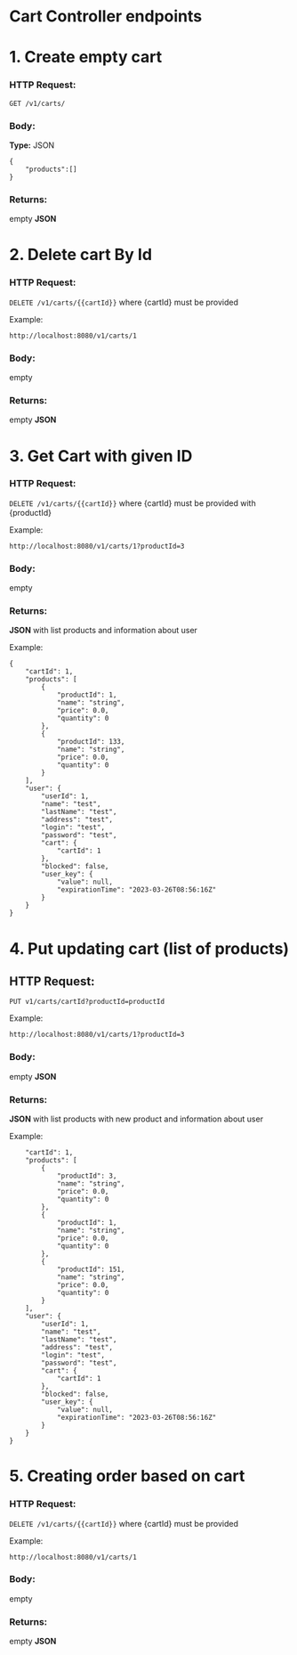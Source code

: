 # Cart Controller endpoints



# 1. Create empty cart

### HTTP Request:
`GET /v1/carts/`

### Body:
**Type:** JSON
```
{
    "products":[]
}
```

### Returns:
empty **JSON**

# 2. Delete cart By Id

### HTTP Request:
`DELETE /v1/carts/{{cartId}}` where {cartId} must be provided

Example:
```
http://localhost:8080/v1/carts/1
```

### Body:
empty

### Returns:
empty **JSON** 

# 3. Get Cart with given ID

### HTTP Request:
`DELETE /v1/carts/{{cartId}}` where {cartId} must be provided with {productId}

Example:
```
http://localhost:8080/v1/carts/1?productId=3
```
### Body:
empty

### Returns:
**JSON** with list products and information about user

Example:
```
{
    "cartId": 1,
    "products": [
        {
            "productId": 1,
            "name": "string",
            "price": 0.0,
            "quantity": 0
        },
        {
            "productId": 133,
            "name": "string",
            "price": 0.0,
            "quantity": 0
        }
    ],
    "user": {
        "userId": 1,
        "name": "test",
        "lastName": "test",
        "address": "test",
        "login": "test",
        "password": "test",
        "cart": {
            "cartId": 1
        },
        "blocked": false,
        "user_key": {
            "value": null,
            "expirationTime": "2023-03-26T08:56:16Z"
        }
    }
}
```

# 4. Put updating cart (list of products)

## HTTP Request:
`PUT v1/carts/cartId?productId=productId`

Example:
```
http://localhost:8080/v1/carts/1?productId=3
```
### Body:
empty **JSON**

### Returns:
**JSON** with list products with new product and information about user

Example:
```{
    "cartId": 1,
    "products": [
        {
            "productId": 3,
            "name": "string",
            "price": 0.0,
            "quantity": 0
        },
        {
            "productId": 1,
            "name": "string",
            "price": 0.0,
            "quantity": 0
        },
        {
            "productId": 151,
            "name": "string",
            "price": 0.0,
            "quantity": 0
        }
    ],
    "user": {
        "userId": 1,
        "name": "test",
        "lastName": "test",
        "address": "test",
        "login": "test",
        "password": "test",
        "cart": {
            "cartId": 1
        },
        "blocked": false,
        "user_key": {
            "value": null,
            "expirationTime": "2023-03-26T08:56:16Z"
        }
    }
}
```

# 5. Creating order based on cart
### HTTP Request:
`DELETE /v1/carts/{{cartId}}` where {cartId} must be provided

Example:
```
http://localhost:8080/v1/carts/1
```
### Body:
empty

### Returns:
empty **JSON**


